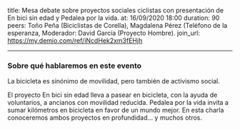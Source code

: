 title: Mesa debate sobre proyectos sociales ciclistas con presentación de En bici sin edad y Pedalea por la vida.
at: 16/09/2020 18:00
duration: 90
peers: Toño Peña (Biciclistas de Corella), Magdalena Pérez (Teléfono de la esperanza, Moderador: David García (Proyecto Hombre).
join_url: https://my.demio.com/ref/iNcdHek2xm3fEHjh

----
### Sobre qué hablaremos en este evento

La bicicleta es sinónimo de movilidad, pero también de activismo social. 

El proyecto En bici sin edad lleva a pasear en bicicleta, con la ayuda de voluntarios, a ancianos con movilidad reducida. Pedalea por la vida invita a sumar kilómetros en bicicleta en favor de un mundo mejor. En esta charla conoceremos ambos proyectos en profundidad... y muchos otros.  
